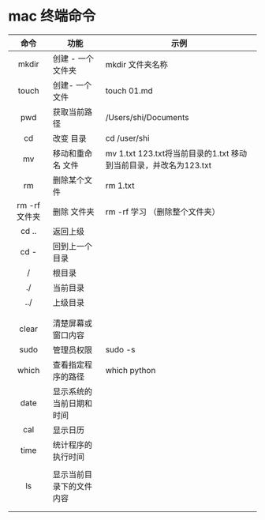 # mac 终端命令



|     命令      | 功能                     | 示例                                                         |
| :-----------: | ------------------------ | ------------------------------------------------------------ |
|     mkdir     | 创建 - 一个文件夹        | mkdir 文件夹名称                                             |
|     touch     | 创建- 一个文件           | touch 01.md                                                  |
|      pwd      | 获取当前路径             | /Users/shi/Documents                                         |
|      cd       | 改变 目录                | cd /user/shi                                                 |
|      mv       | 移动和重命名 文件        | mv 1.txt 123.txt将当前目录的1.txt 移动到当前目录，并改名为123.txt |
|      rm       | 删除某个文件             | rm 1.txt                                                     |
| rm -rf 文件夹 | 删除 文件夹              | rm -rf 学习  （删除整个文件夹）                              |
|     cd ..     | 返回上级                 |                                                              |
|     cd -      | 回到上一个目录           |                                                              |
|       /       | 根目录                   |                                                              |
|      ./       | 当前目录                 |                                                              |
|      ../      | 上级目录                 |                                                              |
|               |                          |                                                              |
|               |                          |                                                              |
|     clear     | 清楚屏幕或窗口内容       |                                                              |
|     sudo      | 管理员权限               | sudo -s                                                      |
|     which     | 查看指定程序的路径       | which python                                                 |
|     date      | 显示系统的当前日期和时间 |                                                              |
|      cal      | 显示日历                 |                                                              |
|     time      | 统计程序的执行时间       |                                                              |
|               |                          |                                                              |
|      ls       | 显示当前目录下的文件内容 |                                                              |
|               |                          |                                                              |
|               |                          |                                                              |

